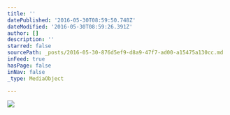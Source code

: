 ```yaml
---
title: ''
datePublished: '2016-05-30T08:59:50.748Z'
dateModified: '2016-05-30T08:59:26.391Z'
author: []
description: ''
starred: false
sourcePath: _posts/2016-05-30-876d5ef9-d8a9-47f7-ad00-a15475a130cc.md
inFeed: true
hasPage: false
inNav: false
_type: MediaObject

---
```

![](https://the-grid-user-content.s3-us-west-2.amazonaws.com/5a321e3b-02bd-42a1-b96c-1af08f8d15b4.jpg)